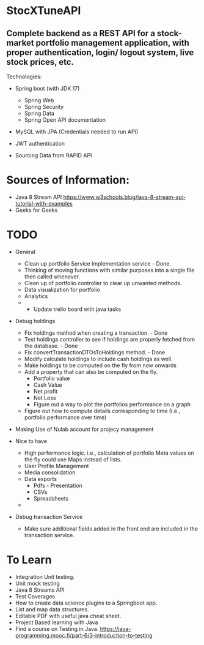 # StocXTuneAPI
## Complete backend as a REST API for a stock-market portfolio management application, with proper authentication, login/ logout system, live stock prices, etc.

Technologies:

- Spring boot (with JDK 17)
    - Spring Web
    - Spring Security
    - Spring Data
    - Spring Open API documentation
- MySQL with JPA (Credentials needed to run API)
- JWT authentication

- Sourcing Data from RAPID API

# Sources of Information: 
- Java 8 Stream API https://www.w3schools.blog/java-8-stream-api-tutorial-with-examples
- Geeks for Geeks 

# TODO 
- General 
  - Clean up portfolio Service Implementation service - Done.
  - Thinking of moving functions with similar purposes into a single file then called whenever.
  - Clean up of portfolio controller to clear up unwanted methods. 
  - Data visualization for portfolio 
  - Analytics
  - - Update trello board with java tasks
- Debug holdings
  - Fix holdings method when creating a transaction. - Done 
  - Test holdings controller to see if holdings are properly fetched from the database. - Done 
  - Fix convertTransactionDTOsToHoldings method. - Done
  - Modify calculate holdings to include cash holdings as well. 
  - Make holdings to be computed on the fly from now onwards
  - Add a property that can also be computed on the fly. 
    - Portfolio value 
    - Cash Value
    - Net profit
    - Net Loss
    - Figure out a way to plot the portfolios performance on a graph
  - Figure out how to compute details corresponding to time (I.e., portfolio performance over time)
- Making Use of Nulab account for projecy management 

- Nice to have
  - High performance logic. i.e., calculation of portfolio Meta values on the fly could use Maps instead of lists. 
  - User Profile Management 
  - Media consolidation
  - Data exports
    - Pdfs - Presentation
    - CSVs 
    - Spreadsheets
  - 

- Debug transaction Service 
  - Make sure additional fields added in the front end are included in the transaction service. 


# To Learn 
- Integration Unit testing. 
- Unit mock testing 
- Java 8 Streams API
- Test Coverages
- How to create data science plugins to a Springboot app. 
- List and map data structures.
- Editable PDF with useful java cheat sheet. 
- Project Based learning with Java
- Find a course on Testing in Java. https://java-programming.mooc.fi/part-6/3-introduction-to-testing 
